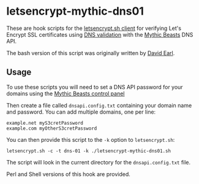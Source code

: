 letsencrypt-mythic-dns01
========================

These are hook scripts for the [letsencrypt.sh client](https://github.com/lukas2511/letsencrypt.sh)
for verifying Let's Encrypt SSL certificates using 
[DNS validation](https://letsencrypt.github.io/acme-spec/#rfc.section.7.4) with the [Mythic Beasts](https://www.mythic-beasts.com) DNS API.

The bash version of this script was originally written by [David Earl](https://github.com/davidearl).

Usage
-----

To use these scripts you will need to set a DNS API password for your domains
using the [Mythic Beasts control panel](https://ctrlpanel.mythic-beasts.com)

Then create a file called ``dnsapi.config.txt`` containing your domain name and
password.  You can add multiple domains, one per line:

````
example.net myS3cretPassword
example.com myOtherS3cretPassword
````

You can then provide this script to the ``-k`` option to ``letsencrypt.sh``:

````
letsencrypt.sh -c -t dns-01 -k ./letsencrypt-mythic-dns01.sh
````

The script will look in the current directory for the ``dnsapi.config.txt``
file.

Perl and Shell versions of this hook are provided.
